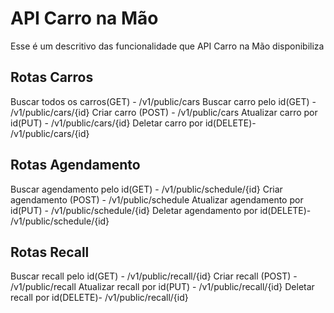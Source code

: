 # API Carro na Mão

Esse é um descritivo das funcionalidade que API Carro na Mão disponibiliza

## Rotas Carros

Buscar todos os carros(GET) - /v1/public/cars
Buscar carro pelo id(GET) - /v1/public/cars/{id}
Criar carro (POST) - /v1/public/cars
Atualizar carro por id(PUT) - /v1/public/cars/{id}
Deletar carro por id(DELETE)- /v1/public/cars/{id}

## Rotas Agendamento

Buscar agendamento pelo id(GET) - /v1/public/schedule/{id}
Criar agendamento (POST) - /v1/public/schedule
Atualizar agendamento por id(PUT) - /v1/public/schedule/{id}
Deletar agendamento por id(DELETE)- /v1/public/schedule/{id}

## Rotas Recall

Buscar recall pelo id(GET) - /v1/public/recall/{id}
Criar recall (POST) - /v1/public/recall
Atualizar recall por id(PUT) - /v1/public/recall/{id}
Deletar recall por id(DELETE)- /v1/public/recall/{id}
